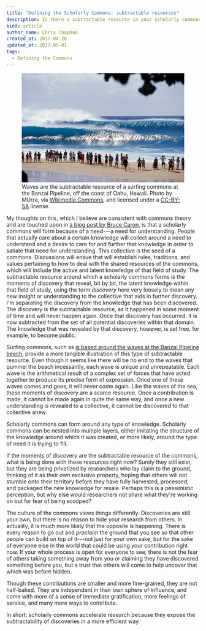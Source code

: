 ```yaml
---
title: "Defining the Scholarly Commons: subtractable resources"
description: Is there a subtractable resource in your scholarly commons? Yes, there should be.
kind: article
author_name: Chris Chapman
created_at: 2017-04-20
updated_at: 2017-05-01
tags:
  - Defining the Commons
---
```


<figure id="fig:surfing-commons" class="img" property="schema:sharedContent" resource="#surfing_commons" typeof="schema:ImageObject">
  <link property="schema:representativeOfPage" resource="schema:True" />
  <img property="schema:contentUrl" class="static" data-no-retina alt="Waves coming in off Banzai Pipeline beach in Hawaii, with bystanders watching from the shore" src="Hawaii-Pipeline.jpg" />
  <figcaption property="schema:caption"><span property="schema:description">Waves are the subtractable resource of a surfing commons at the <span property="schema:contentLocation">Banzai Pipeline, off the coast of Oahu, Hawaii</span>.</span> Photo by <span property="cc:attributionName" class="sic">MUrra</span>, via <a rel="prov:hadPrimarySource" href="https://commons.wikimedia.org/wiki/File%3AHawaii-Pipeline.jpg">Wikimedia Commons</a>, and licensed under a <a rel="license" href="http://creativecommons.org/licenses/by-sa/3.0">CC-BY-SA</a> license. <span class="icon-cc"></span><span class="icon-cc-by"></span><span class="icon-cc-sa"></span></figcaption>
</figure>

My thoughts on this, which I believe are consistent with commons theory and are
touched upon in [a blog post by Bruce Caron][collectives], is that a scholarly
commons will form because of a need---a need for understanding. People that
actually care about a certain knowledge will collect around a need to
understand and a desire to care for and further that knowledge in order to
satiate that need for understanding. This collective is the seed of a commons.
Discussions will ensue that will establish rules, traditions, and values
pertaining to how to deal with the shared resources of the commons, which will
include the active and latent knowledge of that field of study. The
subtractable resource around which a scholarly commons forms is the moments of
discovery that reveal, bit by bit, the latent knowledge within that field of
study, using the term <dfn>discovery</dfn> here very loosely to mean any new
insight or understanding to the collective that aids in further discovery. I'm
separating the discovery from the knowledge that has been discovered. The
discovery is the subtractable resource, as it happened in some moment of time
and will never happen again. Once that discovery has occurred, it is now
subtracted from the set of all potential discoveries within that domain. The
knowledge that was revealed by that discovery, however, is set free, for
example, to become public.

Surfing commons, such as [is based around the waves at the Banzai Pipeline
beach][surfing commons], provide a more tangible illustration of this type of
subtractable resource. Even though it seems like there will be no end to the
waves that pummel the beach incessantly, each wave is unique and unrepeatable.
Each wave is the arithmetical result of a complex set of forces that have acted
together to produce its precise form of expression. Once one of these waves
comes and goes, it will never come again. Like the waves of the sea, these
moments of discovery are a scarce resource. Once a contribution is made, it
cannot be made again in quite the same way, and once a new understanding is
revealed to a collective, it cannot be discovered to that collective anew.

Scholarly commons can form around any type of knowledge. Scholarly commons can
be nested into multiple layers, either imitating the structure of the knowledge
around which it was created, or more likely, around the type of need it is
trying to fill.

If the moments of discovery are the subtractable resource of the commons, what
is being done with these resources right now? Surely they still exist, but they
are being privatized by researchers who lay claim to the ground, thinking of it
as their own exclusive property, hoping that others will not stumble onto their
territory before they have fully harvested, processed, and packaged the new
knowledge for resale. Perhaps this is a pessimistic perception, but why else
would researchers not share what they're working on but for fear of being
scooped?

The culture of the commons views things differently. Discoveries are still your
own, but there is no reason to hide your research from others. In actuality, it
is much more likely that the opposite is happening. There is every reason to go
out and *proclaim* the ground that you see so that other people can build on
top of it---not just for your own sake, but for the sake of everyone else in
the world that could be using your contribution right now. If your whole
process is open for everyone to see, there is not the fear of others taking
something away from you or claiming they have discovered something before you,
but a trust that others will come to help uncover that which was before hidden.

Though these contributions are smaller and more fine-grained, they are not
half-baked. They are independent in their own sphere of influence, and come
with more of a sense of immediate gratification, more feelings of service, and
many more ways to contribute.

In short: scholarly commons accelerate research because they expose the
subtractability of discoveries in a more efficient way.

[collectives]: <https://cybersocialstructure.org/2016/10/03/think-of-science-like-an-incurable-intellectual-disease/> "Think of science like an incurable intellectual disease, by Bruce Caron"
[surfing commons]: <http://www.onthecommons.org/magazine/surfing-commons-hawaii>
